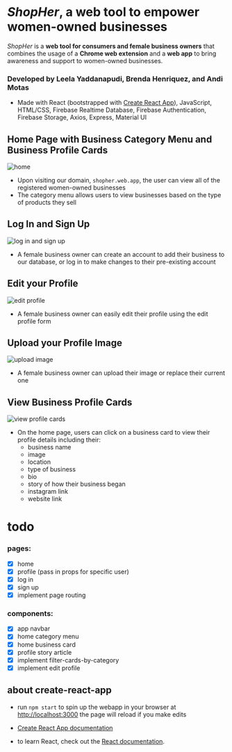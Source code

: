 # *ShopHer*, a web tool to empower women-owned businesses
*ShopHer* is a **web tool for consumers and female business owners** that combines the usage of a **Chrome web extension** and a **web app** to bring awareness and support to women-owned businesses.

### Developed by Leela Yaddanapudi, Brenda Henriquez, and Andi Motas
* Made with React (bootstrapped with [Create React App](https://github.com/facebook/create-react-app)), JavaScript, HTML/CSS, Firebase Realtime Database, Firebase Authentication, Firebase Storage, Axios, Express, Material UI

## Home Page with Business Category Menu and Business Profile Cards
<img src="https://github.com/bhenriqu1/hackViolet_webApp/blob/main/shopher/public/shopHerHomeGIF.gif" alt="home"/>

* Upon visiting our domain, `shopher.web.app`, the user can view all of the registered women-owned businesses
* The category menu allows users to view businesses based on the type of products they sell

## Log In and Sign Up
<img src="https://github.com/bhenriqu1/hackViolet_webApp/blob/main/shopher/public/shopHerLoginGIF%20(1).gif" alt="log in and sign up"/>

* A female business owner can create an account to add their business to our database, or log in to make changes to their pre-existing account

## Edit your Profile
<img src="https://github.com/bhenriqu1/hackViolet_webApp/blob/main/shopher/public/shopherProfileEditGIF.gif" alt="edit profile"/>


* A female business owner can easily edit their profile using the edit profile form

## Upload your Profile Image
<img src="https://github.com/bhenriqu1/hackViolet_webApp/blob/main/shopher/public/shopherProfileImageGIF.gif" alt="upload image"/>

* A female business owner can upload their image or replace their current one

## View Business Profile Cards
<img src="https://github.com/bhenriqu1/hackViolet_webApp/blob/main/shopher/public/shopherViewGIF.gif" alt="view profile cards"/>

* On the home page, users can click on a business card to view their profile details including their:
  * business name
  * image
  * location
  * type of business
  * bio
  * story of how their business began
  * instagram link
  * website link

# todo

### pages:
- [x] home
- [x] profile (pass in props for specific user)
- [x] log in
- [x] sign up
- [x] implement page routing

### components:
- [x] app navbar
- [x] home category menu
- [x] home business card
- [x] profile story article
- [x] implement filter-cards-by-category
- [x] implement edit profile

## about create-react-app

* run `npm start` to spin up the webapp in your browser at [http://localhost:3000](http://localhost:3000)
the page will reload if you make edits

* [Create React App documentation](https://facebook.github.io/create-react-app/docs/getting-started)

* to learn React, check out the [React documentation](https://reactjs.org/).
